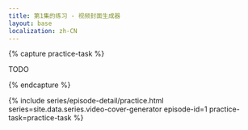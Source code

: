 ```yaml
---
title: 第1集的练习 - 视频封面生成器
layout: base
localization: zh-CN
---
```


{% capture practice-task %}

TODO

{% endcapture %}

{% include series/episode-detail/practice.html
    series=site.data.series.video-cover-generator
    episode-id=1
    practice-task=practice-task
%}